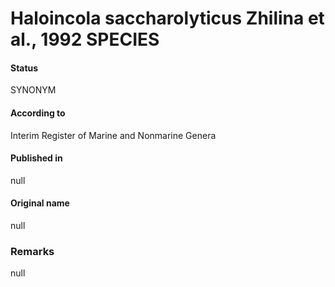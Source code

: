 # Haloincola saccharolyticus Zhilina et al., 1992 SPECIES

#### Status
SYNONYM

#### According to
Interim Register of Marine and Nonmarine Genera

#### Published in
null

#### Original name
null

### Remarks
null